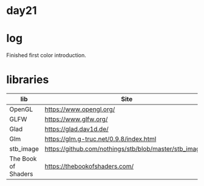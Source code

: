 # day21


# log
Finished first color introduction.


# libraries
| lib | Site |
| ------ | ------ |
| OpenGL | https://www.opengl.org/ |
| GLFW | https://www.glfw.org/|
| Glad | https://glad.dav1d.de/ |
| Glm | https://glm.g-truc.net/0.9.8/index.html |
| stb_image | https://github.com/nothings/stb/blob/master/stb_image.h |
| The Book of Shaders | https://thebookofshaders.com/ |

